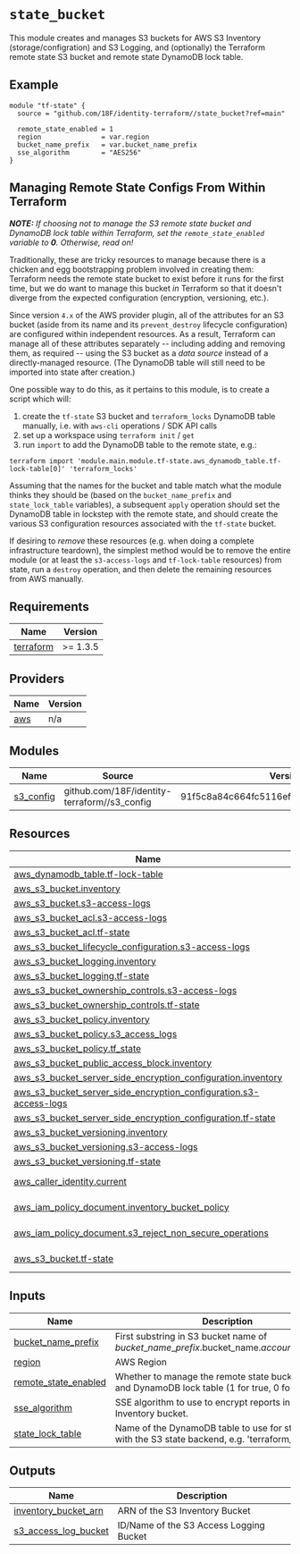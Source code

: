 # `state_bucket`

This module creates and manages S3 buckets for AWS S3 Inventory (storage/configration) and S3 Logging, and (optionally) the Terraform remote state S3 bucket and remote state DynamoDB lock table.

## Example

```hcl
module "tf-state" {
  source = "github.com/18F/identity-terraform//state_bucket?ref=main"

  remote_state_enabled = 1
  region               = var.region
  bucket_name_prefix   = var.bucket_name_prefix
  sse_algorithm        = "AES256"
}
```

## Managing Remote State Configs From Within Terraform

***NOTE:** If choosing not to manage the S3 remote state bucket and DynamoDB lock table within Terraform, set the `remote_state_enabled` variable to **0**. Otherwise, read on!*

Traditionally, these are tricky resources to manage because there is a chicken and egg bootstrapping problem involved in creating them: Terraform needs the remote state bucket to exist before it runs for the first time, but we do want to manage this bucket *in* Terraform so that it doesn't diverge from the expected configuration (encryption, versioning, etc.).

Since version `4.x` of the AWS provider plugin, all of the attributes for an S3 bucket (aside from its name and its `prevent_destroy` lifecycle configuration) are configured within independent resources. As a result, Terraform can manage all of these attributes separately -- including adding and removing them, as required -- using the S3 bucket as a *data source* instead of a directly-managed resource. (The DynamoDB table will still need to be imported into state after creation.)

One possible way to do this, as it pertains to this module, is to create a script which will:

1. create the `tf-state` S3 bucket and `terraform_locks` DynamoDB table manually, i.e. with `aws-cli` operations / SDK API calls
2. set up a workspace using `terraform init` / `get`
3. run `import` to add the DynamoDB table to the remote state, e.g.:

  ```
  terraform import 'module.main.module.tf-state.aws_dynamodb_table.tf-lock-table[0]' 'terraform_locks'
  ```

Assuming that the names for the bucket and table match what the module thinks they should be (based on the `bucket_name_prefix` and `state_lock_table` variables), a subsequent `apply` operation should set the DynamoDB table in lockstep with the remote state, and should create the various S3 configuration resources associated with the `tf-state` bucket.

If desiring to *remove* these resources (e.g. when doing a complete infrastructure teardown), the simplest method would be to remove the entire module (or at least the `s3-access-logs` and `tf-lock-table` resources) from state, run a `destroy` operation, and then delete the remaining resources from AWS manually.

<!-- BEGIN_TF_DOCS -->
## Requirements

| Name | Version |
|------|---------|
| <a name="requirement_terraform"></a> [terraform](#requirement\_terraform) | >= 1.3.5 |

## Providers

| Name | Version |
|------|---------|
| <a name="provider_aws"></a> [aws](#provider\_aws) | n/a |

## Modules

| Name | Source | Version |
|------|--------|---------|
| <a name="module_s3_config"></a> [s3\_config](#module\_s3\_config) | github.com/18F/identity-terraform//s3_config | 91f5c8a84c664fc5116ef970a5896c2edadff2b1 |

## Resources

| Name | Type |
|------|------|
| [aws_dynamodb_table.tf-lock-table](https://registry.terraform.io/providers/hashicorp/aws/latest/docs/resources/dynamodb_table) | resource |
| [aws_s3_bucket.inventory](https://registry.terraform.io/providers/hashicorp/aws/latest/docs/resources/s3_bucket) | resource |
| [aws_s3_bucket.s3-access-logs](https://registry.terraform.io/providers/hashicorp/aws/latest/docs/resources/s3_bucket) | resource |
| [aws_s3_bucket_acl.s3-access-logs](https://registry.terraform.io/providers/hashicorp/aws/latest/docs/resources/s3_bucket_acl) | resource |
| [aws_s3_bucket_acl.tf-state](https://registry.terraform.io/providers/hashicorp/aws/latest/docs/resources/s3_bucket_acl) | resource |
| [aws_s3_bucket_lifecycle_configuration.s3-access-logs](https://registry.terraform.io/providers/hashicorp/aws/latest/docs/resources/s3_bucket_lifecycle_configuration) | resource |
| [aws_s3_bucket_logging.inventory](https://registry.terraform.io/providers/hashicorp/aws/latest/docs/resources/s3_bucket_logging) | resource |
| [aws_s3_bucket_logging.tf-state](https://registry.terraform.io/providers/hashicorp/aws/latest/docs/resources/s3_bucket_logging) | resource |
| [aws_s3_bucket_ownership_controls.s3-access-logs](https://registry.terraform.io/providers/hashicorp/aws/latest/docs/resources/s3_bucket_ownership_controls) | resource |
| [aws_s3_bucket_ownership_controls.tf-state](https://registry.terraform.io/providers/hashicorp/aws/latest/docs/resources/s3_bucket_ownership_controls) | resource |
| [aws_s3_bucket_policy.inventory](https://registry.terraform.io/providers/hashicorp/aws/latest/docs/resources/s3_bucket_policy) | resource |
| [aws_s3_bucket_policy.s3_access_logs](https://registry.terraform.io/providers/hashicorp/aws/latest/docs/resources/s3_bucket_policy) | resource |
| [aws_s3_bucket_policy.tf_state](https://registry.terraform.io/providers/hashicorp/aws/latest/docs/resources/s3_bucket_policy) | resource |
| [aws_s3_bucket_public_access_block.inventory](https://registry.terraform.io/providers/hashicorp/aws/latest/docs/resources/s3_bucket_public_access_block) | resource |
| [aws_s3_bucket_server_side_encryption_configuration.inventory](https://registry.terraform.io/providers/hashicorp/aws/latest/docs/resources/s3_bucket_server_side_encryption_configuration) | resource |
| [aws_s3_bucket_server_side_encryption_configuration.s3-access-logs](https://registry.terraform.io/providers/hashicorp/aws/latest/docs/resources/s3_bucket_server_side_encryption_configuration) | resource |
| [aws_s3_bucket_server_side_encryption_configuration.tf-state](https://registry.terraform.io/providers/hashicorp/aws/latest/docs/resources/s3_bucket_server_side_encryption_configuration) | resource |
| [aws_s3_bucket_versioning.inventory](https://registry.terraform.io/providers/hashicorp/aws/latest/docs/resources/s3_bucket_versioning) | resource |
| [aws_s3_bucket_versioning.s3-access-logs](https://registry.terraform.io/providers/hashicorp/aws/latest/docs/resources/s3_bucket_versioning) | resource |
| [aws_s3_bucket_versioning.tf-state](https://registry.terraform.io/providers/hashicorp/aws/latest/docs/resources/s3_bucket_versioning) | resource |
| [aws_caller_identity.current](https://registry.terraform.io/providers/hashicorp/aws/latest/docs/data-sources/caller_identity) | data source |
| [aws_iam_policy_document.inventory_bucket_policy](https://registry.terraform.io/providers/hashicorp/aws/latest/docs/data-sources/iam_policy_document) | data source |
| [aws_iam_policy_document.s3_reject_non_secure_operations](https://registry.terraform.io/providers/hashicorp/aws/latest/docs/data-sources/iam_policy_document) | data source |
| [aws_s3_bucket.tf-state](https://registry.terraform.io/providers/hashicorp/aws/latest/docs/data-sources/s3_bucket) | data source |

## Inputs

| Name | Description | Type | Default | Required |
|------|-------------|------|---------|:--------:|
| <a name="input_bucket_name_prefix"></a> [bucket\_name\_prefix](#input\_bucket\_name\_prefix) | First substring in S3 bucket name of $bucket\_name\_prefix.$bucket\_name.$account\_id-$region | `string` | n/a | yes |
| <a name="input_region"></a> [region](#input\_region) | AWS Region | `string` | n/a | yes |
| <a name="input_remote_state_enabled"></a> [remote\_state\_enabled](#input\_remote\_state\_enabled) | Whether to manage the remote state bucket<br>and DynamoDB lock table (1 for true, 0 for false). | `number` | `1` | no |
| <a name="input_sse_algorithm"></a> [sse\_algorithm](#input\_sse\_algorithm) | SSE algorithm to use to encrypt reports in S3 Inventory bucket. | `string` | `"aws:kms"` | no |
| <a name="input_state_lock_table"></a> [state\_lock\_table](#input\_state\_lock\_table) | Name of the DynamoDB table to use for state locking with the S3 state backend, e.g. 'terraform\_locks' | `string` | `"terraform_locks"` | no |

## Outputs

| Name | Description |
|------|-------------|
| <a name="output_inventory_bucket_arn"></a> [inventory\_bucket\_arn](#output\_inventory\_bucket\_arn) | ARN of the S3 Inventory Bucket |
| <a name="output_s3_access_log_bucket"></a> [s3\_access\_log\_bucket](#output\_s3\_access\_log\_bucket) | ID/Name of the S3 Access Logging Bucket |
<!-- END_TF_DOCS -->
